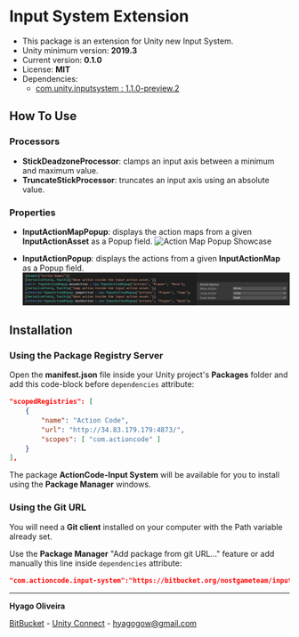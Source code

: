 # Input System Extension

* This package is an extension for Unity new Input System.
* Unity minimum version: **2019.3**
* Current version: **0.1.0**
* License: **MIT**
* Dependencies:
	- [com.unity.inputsystem : 1.1.0-preview.2](https://docs.unity3d.com/Packages/com.unity.inputsystem@1.1/changelog/CHANGELOG.html#110-preview2---2020-10-23)

## How To Use

### Processors
* **StickDeadzoneProcessor**: clamps an input axis between a minimum and maximum value.
* **TruncateStickProcessor**: truncates an input axis using an absolute value.

### Properties

* **InputActionMapPopup**: displays the action maps from a given **InputActionAsset** as a Popup field.
![Action Map Popup Showcase](input-action-map-popup)
    
* **InputActionPopup**: displays the actions from a given **InputActionMap** as a Popup field.
![Action Popup Showcase][input-action-popup]

## Installation

### Using the Package Registry Server

Open the **manifest.json** file inside your Unity project's **Packages** folder and add this code-block before `dependencies` attribute:

```json
"scopedRegistries": [ 
	{ 
		"name": "Action Code", 
		"url": "http://34.83.179.179:4873/", 
		"scopes": [ "com.actioncode" ] 
	} 
],
```

The package **ActionCode-Input System** will be available for you to install using the **Package Manager** windows.

### Using the Git URL

You will need a **Git client** installed on your computer with the Path variable already set. 

Use the **Package Manager** "Add package from git URL..." feature or add manually this line inside `dependencies` attribute: 

```json
"com.actioncode.input-system":"https://bitbucket.org/nostgameteam/input-system.git"
```

---

**Hyago Oliveira**

[BitBucket](https://bitbucket.org/HyagoGow/) -
[Unity Connect](https://connect.unity.com/u/hyago-oliveira) -
<hyagogow@gmail.com>

[input-action-popup]: /Documentation~/showcase-input-action-popup.jpg "Action Popup"
[input-action-map-popup]: /Documentation~/showcase-input-action-map-popup.jpg "Action Map Popup"